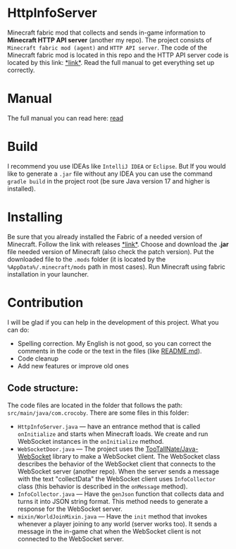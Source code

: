 # HttpInfoServer
Minecraft fabric mod that collects and sends in-game information to **Minecraft HTTP API server** (another my repo). The project consists of `Minecraft fabric mod (agent)` and `HTTP API server`. The code of the Minecraft fabric mod is located in this repo and the HTTP API server code is located by this link: [\*link\*](https://github.com/dadencukillia/httpInfoServer). Read the full manual to get everything set up correctly.

# Manual
The full manual you can read here: [read](https://gist.github.com/dadencukillia/006473a91295191963596ab21f9d3b8b)

# Build
I recommend you use IDEAs like `IntelliJ IDEA` or `Eclipse`. But If you would like to generate a `.jar` file without any IDEA you can use the command `gradle build` in the project root (be sure Java version 17 and higher is installed).

# Installing
Be sure that you already installed the Fabric of a needed version of Minecraft. Follow the link with releases [\*link\*](https://github.com/dadencukillia/httpInfoServer-mod/tags). Choose and download the **.jar** file needed version of Minecraft (also check the patch version). Put the downloaded file to the `.mods` folder (it is located by the `%AppData%/.minecraft/mods` path in most cases). Run Minecraft using fabric installation in your launcher.

# Contribution
I will be glad if you can help in the development of this project. What you can do:
- Spelling correction. My English is not good, so you can correct the comments in the code or the text in the files (like [README.md](https://github.com/dadencukillia/httpInfoServer-mod/blob/main/README.md)).
- Code cleanup
- Add new features or improve old ones

## Code structure:
The code files are located in the folder that follows the path:  `src/main/java/com.crocoby`. There are some files in this folder:
- `HttpInfoServer.java` — have an entrance method that is called `onInitialize` and starts when Minecraft loads. We create and run WebSocket instances in the `onInitialize` method.
- `WebSocketDoor.java` — The project uses the [TooTallNate/Java-WebSocket](https://github.com/TooTallNate/Java-WebSocket) library to make a WebSocket client. The WebSocket class describes the behavior of the WebSocket client that connects to the WebSocket server (another repo). When the server sends a message with the text "collectData" the WebSocket client uses `InfoCollector` class (this behavior is described in the `onMessage` method).
- `InfoCollector.java` — Have the `genJson` function that collects data and turns it into JSON string format. This method needs to generate a response for the WebSocket server.
- `mixin/WorldJoinMixin.java` — Have the `init` method that invokes whenever a player joining to any world (server works too). It sends a message in the in-game chat when the WebSocket client is not connected to the WebSocket server.
